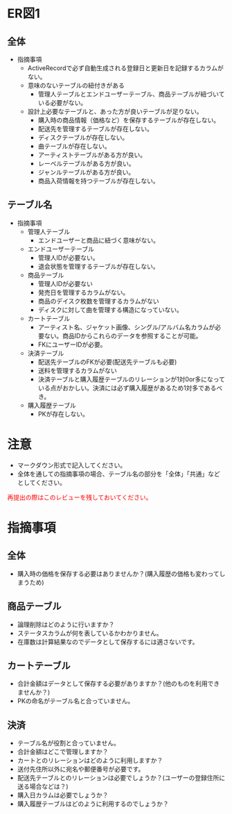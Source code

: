 # ER図1
## 全体
- 指摘事項
  - ActiveRecordで必ず自動生成される登録日と更新日を記録するカラムがない。
  - 意味のないテーブルの紐付きがある
    - 管理人テーブルとエンドユーザーテーブル、商品テーブルが紐づいている必要がない。
  - 設計上必要なテーブルと、あった方が良いテーブルが足りない。
    - 購入時の商品情報（価格など）を保存するテーブルが存在しない。
    - 配送先を管理するテーブルが存在しない。
    - ディスクテーブルが存在しない。
    - 曲テーブルが存在しない。
    - アーティストテーブルがある方が良い。
    - レーベルテーブルがある方が良い。
    - ジャンルテーブルがある方が良い。
    - 商品入荷情報を持つテーブルが存在しない。

## テーブル名
- 指摘事項
  - 管理人テーブル
    - エンドユーザーと商品に紐づく意味がない。
  - エンドユーザーテーブル
    - 管理人IDが必要ない。
    - 退会状態を管理するテーブルが存在しない。
  - 商品テーブル
    - 管理人IDが必要ない
    - 発売日を管理するカラムがない。
    - 商品のデイスク枚数を管理するカラムがない
    - ディスクに対して曲を管理する構造になっていない。
  - カートテーブル
    - アーティスト名、ジャケット画像、シングル/アルバム名カラムが必要ない。商品IDからこれらのデータを参照することが可能。
    - FKにユーザーIDが必要。
  - 決済テーブル
    - 配送先テーブルのFKが必要(配送先テーブルも必要)
    - 送料を管理するカラムがない
    - 決済テーブルと購入履歴テーブルのリレーションが1対0or多になっている点がおかしい。決済には必ず購入履歴があるため1対多であるべき。
  - 購入履歴テーブル
    - PKが存在しない。
  

# 注意
* マークダウン形式で記入してください。
* 全体を通しての指摘事項の場合、テーブル名の部分を「全体」「共通」などとしてください。

<font color="Red">再提出の際はこのレビューを残しておいてください。</font>
# 指摘事項
## 全体
- 購入時の価格を保存する必要はありませんか？(購入履歴の価格も変わってしまうため)
## 商品テーブル
- 論理削除はどのように行いますか？
- ステータスカラムが何を表しているかわかりません。
- 在庫数は計算結果なのでデータとして保存するには適さないです。
## カートテーブル
- 合計金額はデータとして保存する必要がありますか？(他のものを利用できませんか？)
- PKの命名がテーブル名と合っていません。
## 決済
- テーブル名が役割と合っていません。
- 合計金額はどこで管理しますか？
- カートとのリレーションはどのように利用しますか？
- 送付先住所以外に宛名や郵便番号が必要です。
- 配送先テーブルとのリレーションは必要でしょうか？(ユーザーの登録住所に送る場合などは？)
- 購入日カラムは必要でしょうか？
- 購入履歴テーブルはどのように利用するのでしょうか？
